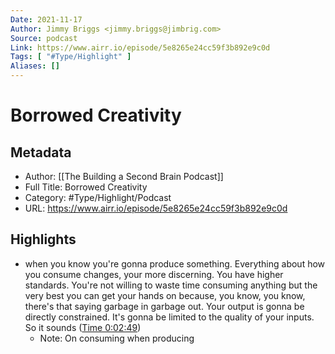 ```yaml
---
Date: 2021-11-17
Author: Jimmy Briggs <jimmy.briggs@jimbrig.com>
Source: podcast
Link: https://www.airr.io/episode/5e8265e24cc59f3b892e9c0d
Tags: [ "#Type/Highlight" ]
Aliases: []
---
```

# Borrowed Creativity

## Metadata
- Author: [[The Building a Second Brain Podcast]]
- Full Title: Borrowed Creativity
- Category: #Type/Highlight/Podcast
- URL: https://www.airr.io/episode/5e8265e24cc59f3b892e9c0d

## Highlights
- when you know you're gonna produce something. Everything about how you consume changes, your more discerning. You have higher standards. You're not willing to waste time consuming anything but the very best you can get your hands on because, you know, you know, there's that saying garbage in garbage out. Your output is gonna be directly constrained. It's gonna be limited to the quality of your inputs. So it sounds ([Time 0:02:49](https://www.airr.io/quote/5fc5321cbb807d2eb430a573))
    - Note: On consuming when producing
